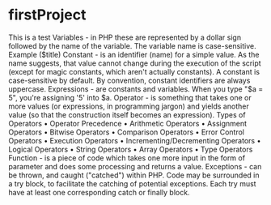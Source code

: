 # firstProject
This is a test
Variables - in PHP these are represented by a dollar sign followed by the name of the variable. The variable name is case-sensitive. Example ($title)
Constant - is an identifier (name) for a simple value. As the name suggests, that value cannot change during the execution of the script (except for magic constants, which aren't actually constants). A constant is case-sensitive by default. By convention, constant identifiers are always uppercase.
Expressions - are constants and variables. When you type "$a = 5", you're assigning '5' into $a. 
Operator -  is something that takes one or more values (or expressions, in programming jargon) and yields another value (so that the construction itself becomes an expression).
Types of Operators
•	Operator Precedence
•	Arithmetic Operators
•	Assignment Operators
•	Bitwise Operators
•	Comparison Operators
•	Error Control Operators
•	Execution Operators
•	Incrementing/Decrementing Operators
•	Logical Operators
•	String Operators
•	Array Operators
•	Type Operators
Function - is a piece of code which takes one more input in the form of parameter and does some processing and returns a value.
Exceptions - can be thrown, and caught ("catched") within PHP. Code may be surrounded in a try block, to facilitate the catching of potential exceptions. Each try must have at least one corresponding catch or finally block.
